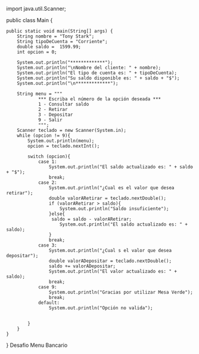 import java.util.Scanner;

public class Main {

    public static void main(String[] args) {
        String nombre = "Tony Stark";
        String tipoDeCuenta = "Corriente";
        double saldo =  1599.99;
        int opcion = 0;

        System.out.println("*************");
        System.out.println("\nNombre del cliente: " + nombre);
        System.out.println("El tipo de cuenta es: " + tipoDeCuenta);
        System.out.println("Su saldo disponible es: " + saldo + "$");
        System.out.println("\n*************");

        String menu = """
                *** Escriba el número de la opción deseada ***
                1 - Consultar saldo
                2 - Retirar
                3 - Depositar
                9 - Salir
                """;
        Scanner teclado = new Scanner(System.in);
        while (opcion != 9){
            System.out.println(menu);
            opcion = teclado.nextInt();

            switch (opcion){
                case 1:
                    System.out.println("El saldo actualizado es: " + saldo + "$");
                    break;
                case 2:
                    System.out.println("¿Cual es el valor que desea retirar");
                    double valorARetirar = teclado.nextDouble();
                    if (valorARetirar > saldo){
                        System.out.println("Saldo insuficiente");
                    }else{
                     saldo = saldo - valorARetirar;
                        System.out.println("El saldo actualizado es: " + saldo);
                    }
                    break;
                case 3:
                    System.out.println("¿Cual s el valor que desea depositar");
                    double valorADepositar = teclado.nextDouble();
                    saldo += valorADepositar;
                    System.out.println("El valor actualizado es: " + saldo);
                    break;
                case 9:
                    System.out.println("Gracias por utilizar Mesa Verde");
                    break;
                default:
                    System.out.println("Opción no valida");


            }
        }
    }
}
Desafio Menu Bancario
